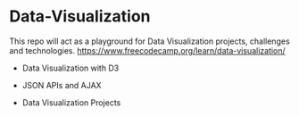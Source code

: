 # Data-Visualization
This repo will act as a playground for Data Visualization projects, challenges and technologies.
https://www.freecodecamp.org/learn/data-visualization/

* Data Visualization with D3

* JSON APIs and AJAX

* Data Visualization Projects

